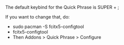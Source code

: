 The default keybind for the Quick Phrase is SUPER + ;

If you want to change that, do:

- sudo pacman -S fcitx5-configtool
- fcitx5-configtool
- Then Addons > Quick Phrase > Configure
